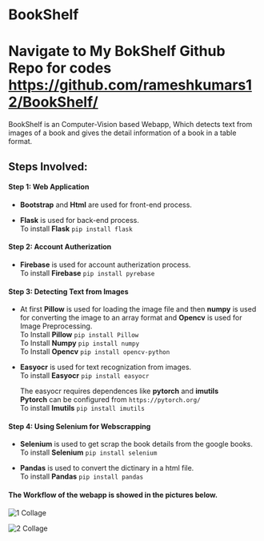# BookShelf
# Navigate to My BokShelf Github Repo for codes https://github.com/rameshkumars12/BookShelf/

BookShelf is an Computer-Vision based Webapp, Which detects text from images of a book and gives the detail information of a book in a table format.

## Steps Involved:

#### Step 1: Web Application

* **Bootstrap** and **Html** are used for front-end process.

* **Flask** is used for back-end process.</br>
      To install **Flask** `pip install flask`


#### Step 2: Account Autherization

* **Firebase** is used for account autherization process.</br>
     To install **Firebase** `pip install pyrebase`
  
  
#### Step 3: Detecting Text from Images

* At first **Pillow** is used for loading the image file and then **numpy** is used for converting the image to an array format and **Opencv** is used for Image Preprocessing.</br>
    To Install **Pillow** `pip install Pillow`</br>
    To Install **Numpy** `pip install numpy`</br>
    To Install **Opencv** `pip install opencv-python`


* **Easyocr** is used for text recognization from images.</br>
    To install **Easyocr** `pip install easyocr`</br>
 
    The easyocr requires dependences like **pytorch** and **imutils** </br>
    **Pytorch** can be configured from `https://pytorch.org/`</br>
     To install **Imutils** `pip install imutils`
    
    
#### Step 4: Using Selenium for Webscrapping

* **Selenium** is used to get scrap the book details from the google books. </br>
      To install **Selenium** `pip install selenium`

      
* **Pandas** is used to convert the dictinary in a html file.</br>
      To install **Pandas** `pip install pandas`


#### The Workflow of the webapp is showed in the pictures below.


![1 Collage](https://user-images.githubusercontent.com/84787925/157671863-fd4f4b73-e07e-46c7-adf0-1d038ec0cf2d.PNG)

![2 Collage](https://user-images.githubusercontent.com/84787925/157671875-98409e7b-a4a5-404a-886a-fefe6a5298ae.PNG)


